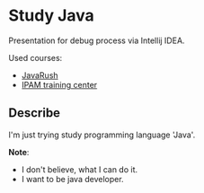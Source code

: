 # Study Java

Presentation for debug process via Intellij IDEA.

Used courses:
*   [JavaRush](https://javarush.ru)
*   [IPAM training center](https://training.by)

## Describe
I'm just trying study programming language 'Java'.

**Note**:
*  I don't believe, what I can do it.
*  I want to be java developer.
